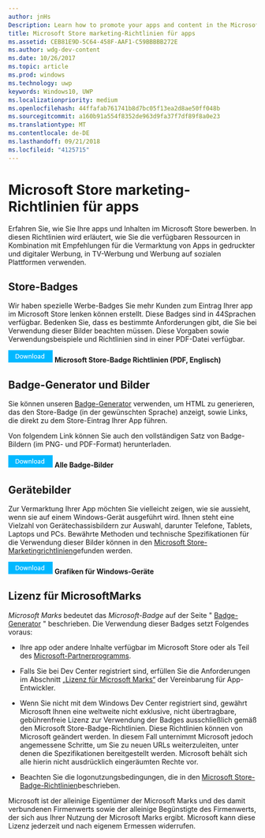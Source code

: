 ```yaml
---
author: jnHs
Description: Learn how to promote your apps and content in the Microsoft Store. These guidelines cover how to use the assets that are available to you, along with recommendations for promoting your apps in print, TV, social media and digital advertising.
title: Microsoft Store marketing-Richtlinien für apps
ms.assetid: CEB81E9D-5C64-458F-AAF1-C59BBBBB272E
ms.author: wdg-dev-content
ms.date: 10/26/2017
ms.topic: article
ms.prod: windows
ms.technology: uwp
keywords: Windows10, UWP
ms.localizationpriority: medium
ms.openlocfilehash: 44ffafab761741b8d7bc05f13ea2d8ae50ff048b
ms.sourcegitcommit: a160b91a554f8352de963d9fa37f7df89f8a0e23
ms.translationtype: MT
ms.contentlocale: de-DE
ms.lasthandoff: 09/21/2018
ms.locfileid: "4125715"
---
```

# <a name="microsoft-store-marketing-guidelines-for-apps"></a>Microsoft Store marketing-Richtlinien für apps

Erfahren Sie, wie Sie Ihre apps und Inhalten im Microsoft Store bewerben. In diesen Richtlinien wird erläutert, wie Sie die verfügbaren Ressourcen in Kombination mit Empfehlungen für die Vermarktung von Apps in gedruckter und digitaler Werbung, in TV-Werbung und Werbung auf sozialen Plattformen verwenden.

## <a name="store-badges"></a>Store-Badges

Wir haben spezielle Werbe-Badges Sie mehr Kunden zum Eintrag Ihrer app im Microsoft Store lenken können erstellt. Diese Badges sind in 44Sprachen verfügbar. Bedenken Sie, dass es bestimmte Anforderungen gibt, die Sie bei Verwendung dieser Bilder beachten müssen. Diese Vorgaben sowie Verwendungsbeispiele und Richtlinien sind in einer PDF-Datei verfügbar.

[ ![Schaltfläche "herunterladen"](images/downloadbutton.png)](http://go.microsoft.com/fwlink/p/?LinkId=529769) **Microsoft Store-Badge Richtlinien (PDF, Englisch)**


## <a name="badge-generator-and-images"></a>Badge-Generator und Bilder

Sie können unseren [Badge-Generator](http://go.microsoft.com/fwlink/p/?LinkID=534236) verwenden, um HTML zu generieren, das den Store-Badge (in der gewünschten Sprache) anzeigt, sowie Links, die direkt zu dem Store-Eintrag Ihrer App führen.

Von folgendem Link können Sie auch den vollständigen Satz von Badge-Bildern (im PNG- und PDF-Format) herunterladen.

[![Schaltfläche „Herunterladen“](images/downloadbutton.png)](http://go.microsoft.com/fwlink/p/?LinkId=529771) **Alle Badge-Bilder**


## <a name="device-images"></a>Gerätebilder

Zur Vermarktung Ihrer App möchten Sie vielleicht zeigen, wie sie aussieht, wenn sie auf einem Windows-Gerät ausgeführt wird. Ihnen steht eine Vielzahl von Gerätechassisbildern zur Auswahl, darunter Telefone, Tablets, Laptops und PCs. Bewährte Methoden und technische Spezifikationen für die Verwendung dieser Bilder können in den [Microsoft Store-Marketingrichtlinien](http://go.microsoft.com/fwlink/p/?LinkId=529769)gefunden werden.

[![Schaltfläche „Herunterladen“](images/downloadbutton.png)](https://go.microsoft.com/fwlink/p/?LinkId=533057) **Grafiken für Windows-Geräte**

## <a name="license-to-microsoft-marks"></a>Lizenz für MicrosoftMarks

*Microsoft Marks* bedeutet das *Microsoft-Badge* auf der Seite " [Badge-Generator](http://go.microsoft.com/fwlink/p/?LinkID=534236) " beschrieben. Die Verwendung dieser Badges setzt Folgendes voraus:

-   Ihre app oder andere Inhalte verfügbar im Microsoft Store oder als Teil des [Microsoft-Partnerprogramms](http://go.microsoft.com/fwlink/p/?LinkId=624463).

-   Falls Sie bei Dev Center registriert sind, erfüllen Sie die Anforderungen im Abschnitt [„Lizenz für Microsoft Marks“](https://docs.microsoft.com/legal/windows/agreements/app-developer-agreement#license_to_mark) der Vereinbarung für App-Entwickler.

-   Wenn Sie nicht mit dem Windows Dev Center registriert sind, gewährt Microsoft Ihnen eine weltweite nicht exklusive, nicht übertragbare, gebührenfreie Lizenz zur Verwendung der Badges ausschließlich gemäß den Microsoft Store-Badge-Richtlinien. Diese Richtlinien können von Microsoft geändert werden. In diesem Fall unternimmt Microsoft jedoch angemessene Schritte, um Sie zu neuen URLs weiterzuleiten, unter denen die Spezifikationen bereitgestellt werden. Microsoft behält sich alle hierin nicht ausdrücklich eingeräumten Rechte vor.

-   Beachten Sie die logonutzungsbedingungen, die in den [Microsoft Store-Badge-Richtlinien](http://go.microsoft.com/fwlink/p/?LinkId=529769)beschrieben.

Microsoft ist der alleinige Eigentümer der Microsoft Marks und des damit verbundenen Firmenwerts sowie der alleinige Begünstigte des Firmenwerts, der sich aus Ihrer Nutzung der Microsoft Marks ergibt. Microsoft kann diese Lizenz jederzeit und nach eigenem Ermessen widerrufen.

 

 




